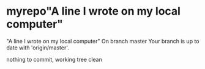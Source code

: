 # myrepo"A line I wrote on my local computer" 
"A line I wrote on my local computer" 
On branch master
Your branch is up to date with 'origin/master'.

nothing to commit, working tree clean
